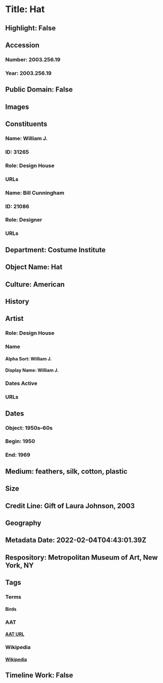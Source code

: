 # Title: Hat
## Highlight: False
## Accession
### Number: 2003.256.19
### Year: 2003.256.19
## Public Domain: False
## Images
## Constituents
### Name: William J.
### ID: 31265
### Role: Design House
### URLs
### Name: Bill Cunningham
### ID: 21086
### Role: Designer
### URLs
## Department: Costume Institute
## Object Name: Hat
## Culture: American
## History
## Artist
### Role: Design House
### Name
#### Alpha Sort: William J.
#### Display Name: William J.
### Dates Active
### URLs
## Dates
### Object: 1950s–60s
### Begin: 1950
### End: 1969
## Medium: feathers, silk, cotton, plastic
## Size
## Credit Line: Gift of Laura Johnson, 2003
## Geography
## Metadata Date: 2022-02-04T04:43:01.39Z
## Respository: Metropolitan Museum of Art, New York, NY
## Tags
### Terms
#### Birds
### AAT
#### [AAT URL](http://vocab.getty.edu/page/aat/300266506)
### Wikipedia
#### [Wikipedia]()
## Timeline Work: False